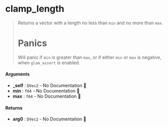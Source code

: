 # clamp\_length

>  Returns a vector with a length no less than `min` and no more than `max`.
>  # Panics
>  Will panic if `min` is greater than `max`, or if either `min` or `max` is negative, when `glam_assert` is enabled.

#### Arguments

- **\_self** : `DVec2` \- No Documentation 🚧
- **min** : `f64` \- No Documentation 🚧
- **max** : `f64` \- No Documentation 🚧

#### Returns

- **arg0** : `DVec2` \- No Documentation 🚧